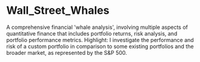 # Wall_Street_Whales
A comprehensive financial 'whale analysis', involving multiple aspects of quantitative finance that includes portfolio returns, risk analysis, and portfolio performance metrics. Highlight: I investigate the performance and risk of a custom portfolio in comparison to some existing portfolios and the broader market, as represented by the S&amp;P 500.
